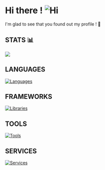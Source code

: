 # Hi there !     ![Hi](https://user-images.githubusercontent.com/90565815/133890037-10ce40fa-a04a-4711-8807-c3d76673e3a1.gif)

I'm glad to see that you found out my profile ! 🙂  

## STATS 📊
![](http://github-profile-summary-cards.vercel.app/api/cards/profile-details?username=FlorianPALVADEAU&theme=github_dark)

## LANGUAGES
[![Languages](https://skillicons.dev/icons?i=html,css,ts,js,py)](https://github.com/FlorianPALVADEAU)
## FRAMEWORKS
[![Libraries](https://skillicons.dev/icons?i=react,nextjs,vue,nuxtjs,tailwind,nodejs,express)](https://github.com/FlorianPALVADEAU)
## TOOLS
[![Tools](https://skillicons.dev/icons?i=figma,xd)](https://github.com/FlorianPALVADEAU)
## SERVICES
[![Services](https://skillicons.dev/icons?i=aws,github,gitlab,postman)](https://github.com/FlorianPALVADEAU)


